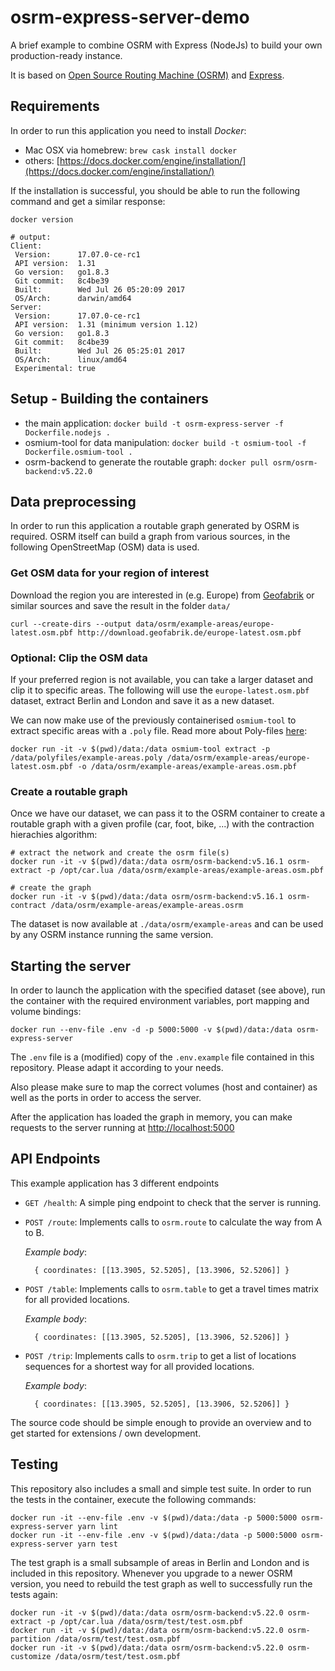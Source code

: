 # osrm-express-server-demo

A brief example to combine OSRM with Express (NodeJs) to build your own
production-ready instance.

It is based on [Open Source Routing Machine (OSRM)](https://project-osrm.org)
and [Express](http://expressjs.com/).


## Requirements

In order to run this application you need to install _Docker_:

* Mac OSX via homebrew: `brew cask install docker`
* others: [https://docs.docker.com/engine/installation/](https://docs.docker.com/engine/installation/)

If the installation is successful, you should be able to run the following command
and get a similar response:

    docker version

    # output:
    Client:
     Version:      17.07.0-ce-rc1
     API version:  1.31
     Go version:   go1.8.3
     Git commit:   8c4be39
     Built:        Wed Jul 26 05:20:09 2017
     OS/Arch:      darwin/amd64
    Server:
     Version:      17.07.0-ce-rc1
     API version:  1.31 (minimum version 1.12)
     Go version:   go1.8.3
     Git commit:   8c4be39
     Built:        Wed Jul 26 05:25:01 2017
     OS/Arch:      linux/amd64
     Experimental: true


## Setup - Building the containers

* the main application: `docker build -t osrm-express-server -f Dockerfile.nodejs .`
* osmium-tool for data manipulation: `docker build -t osmium-tool -f Dockerfile.osmium-tool .`
* osrm-backend to generate the routable graph: `docker pull osrm/osrm-backend:v5.22.0`

## Data preprocessing

In order to run this application a routable graph generated by OSRM is required.
OSRM itself can build a graph from various sources, in the following OpenStreetMap (OSM)
data is used.

### Get OSM data for your region of interest

Download the region you are interested in (e.g. Europe) from [Geofabrik](http://download.geofabrik.de/) or similar
sources and save the result in the folder `data/`

    curl --create-dirs --output data/osrm/example-areas/europe-latest.osm.pbf http://download.geofabrik.de/europe-latest.osm.pbf


### Optional: Clip the OSM data

If your preferred region is not available, you can take a larger dataset and clip it to specific areas.
The following will use the `europe-latest.osm.pbf` dataset, extract Berlin and London and save it as a new
dataset.

We can now make use of the previously containerised `osmium-tool` to extract specific areas with a `.poly` file.
Read more about Poly-files [here](http://wiki.openstreetmap.org/wiki/Osmosis/Polygon_Filter_File_Format):

    docker run -it -v $(pwd)/data:/data osmium-tool extract -p /data/polyfiles/example-areas.poly /data/osrm/example-areas/europe-latest.osm.pbf -o /data/osrm/example-areas/example-areas.osm.pbf


### Create a routable graph

Once we have our dataset, we can pass it to the OSRM container to create a routable graph with a given profile (car, foot, bike, ...)
with the contraction hierachies algorithm:

    # extract the network and create the osrm file(s)
    docker run -it -v $(pwd)/data:/data osrm/osrm-backend:v5.16.1 osrm-extract -p /opt/car.lua /data/osrm/example-areas/example-areas.osm.pbf

    # create the graph
    docker run -it -v $(pwd)/data:/data osrm/osrm-backend:v5.16.1 osrm-contract /data/osrm/example-areas/example-areas.osrm

The dataset is now available at `./data/osrm/example-areas` and can be used by any OSRM instance running the same version.

## Starting the server

In order to launch the application with the specified dataset (see above), run
the container with the required environment variables, port mapping and volume bindings:

    docker run --env-file .env -d -p 5000:5000 -v $(pwd)/data:/data osrm-express-server

The `.env` file is a (modified) copy of the `.env.example` file contained in this repository.
Please adapt it according to your needs.

Also please make sure to map the correct volumes (host and container) as well as the ports in
order to access the server.

After the application has loaded the graph in memory, you can make requests to the server running at [http://localhost:5000](http://localhost:5000)

## API Endpoints

This example application has 3 different endpoints

* `GET /health`: A simple ping endpoint to check that the server is running.

* `POST /route`: Implements calls to `osrm.route` to calculate the way from A to B.

  _Example body_:
  ```
    { coordinates: [[13.3905, 52.5205], [13.3906, 52.5206]] }
  ```

* `POST /table`: Implements calls to `osrm.table` to get a travel times matrix for all provided locations.

  _Example body_:
  ```
    { coordinates: [[13.3905, 52.5205], [13.3906, 52.5206]] }
  ```

* `POST /trip`: Implements calls to `osrm.trip` to get a list of locations sequences for a shortest way for all provided locations.

  _Example body_:
  ```
    { coordinates: [[13.3905, 52.5205], [13.3906, 52.5206]] }
  ```


The source code should be simple enough to provide an overview and to get started for
extensions / own development.

## Testing

This repository also includes a small and simple test suite.
In order to run the tests in the container, execute the following commands:

    docker run -it --env-file .env -v $(pwd)/data:/data -p 5000:5000 osrm-express-server yarn lint
    docker run -it --env-file .env -v $(pwd)/data:/data -p 5000:5000 osrm-express-server yarn test

The test graph is a small subsample of areas in Berlin and London and is included in this repository.
Whenever you upgrade to a newer OSRM version, you need to rebuild the test graph as well to successfully run the tests again:

    docker run -it -v $(pwd)/data:/data osrm/osrm-backend:v5.22.0 osrm-extract -p /opt/car.lua /data/osrm/test/test.osm.pbf
    docker run -it -v $(pwd)/data:/data osrm/osrm-backend:v5.22.0 osrm-partition /data/osrm/test/test.osm.pbf
    docker run -it -v $(pwd)/data:/data osrm/osrm-backend:v5.22.0 osrm-customize /data/osrm/test/test.osm.pbf
